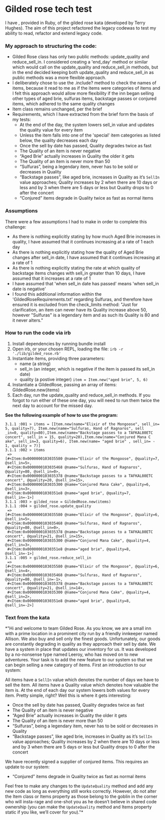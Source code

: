 # Gilded rose tech test

I have , provided in Ruby, of the gilded rose kata (developed by Terry Hughes). The aim of this project refactored the legacy codewas to test my ability to read, refactor and extend legacy code.

### My approach to structuring the code: 
* Gilded Rose class has only two public methods: update_quality and reduce_sell_in. I considered creating a 'end_day' method or similar which would call on the update_quality and reduce_sell_in methods, but in the end decided keeping both update_quality and reduce_sell_in as public methods was a more flexible approach.
* I deliberately chose to use the .include? method to check the names of items, because it read to me as if the items were categories of items and I felt this approach would allow more flexibility if the inn began selling other types of aged brie, sulfuras items, backstage passes or conjured items, which adhered to the same quality changes
* Item class remains unchanged, per the brief
* Requirements, which I have extracted from the brief form the basis of my tests:
   - At the end of the day, the system lowers sell_in value and updates the quality value for every item
   - Unless the item falls into one of the 'special' item categories as listed below, the quality decreases each day
   - Once the sell by date has passed, Quality degrades twice as fast
   - The Quality of an item is never negative
   - “Aged Brie” actually increases in Quality the older it gets
   - The Quality of an item is never more than 50
   - “Sulfuras”, being a legendary item, never has to be sold or decreases in Quality
   - “Backstage passes”, like aged brie, increases in Quality as it’s `SellIn` value approaches; Quality increases by 2 when there are 10 days or less and by 3 when there are 5 days or less but Quality drops to 0 after the concert
   - “Conjured” items degrade in Quality twice as fast as normal items

### Assumptions
There were a few assumptions I had to make in order to complete this challenge:
* As there is nothing explicitly stating by how much Aged Brie increases in quality, I have assumed that it continues increasing at a rate of 1 each day
* As there is nothing explicitly stating how the quality of Aged Brie changes after sell_in date, I have assumed that it continues increasing at a rate of 1
* As there is nothing explicitly stating the rate at which quality of backstage items changes with sell_in greater than 10 days, I have assumed that it increases at a rate of 1
* I have assumed that 'when sell_in date has passed' means 'when sell_in date is negative'
* I found this additional information within the 'GildedRoseRequirements.txt' regarding Sulfuras, and therefore have ensured it is excluded from the check_limits method:
"Just for clarification, an item can never have its Quality increase above 50, however "Sulfuras" is a
legendary item and as such its Quality is 80 and it never alters."

### How to run the code via irb
1. Install dependencies by running bundle install
2. Open irb, or your chosen REPL, loading the file:
``` irb -r './lib/gilded_rose.rb' ```
3. Instantiate items, providing three parameters: 
   * name (a string)
   * sell_in (an integer, which is negative if the item is passed its sell_in date)
   * quality (a postive integer)
``` item = Item.new("aged brie", 5, 6) ```
4. Instantiate a GildedRose, passing an array of items: 
GildedRose.new(items)
5. Each day, run the update_quality and reduce_sell_in methods. If you forgot to run either of these one day, you will need to run them twice the next day to account for the missed day.

**See the following example of how to use the program:** 
```
3.1.1 :001 > items = [Item.new(name="Elixir of the Mongoose", sell_in= 5, quality=7), Item.new(name="Sulfuras, Hand of Ragnaros", sell
_in=0, quality=80),Item.new(name="Backstage passes to a TAFKAL80ETC concert", sell_in = 15, quality=20),Item.new(name="Conjured Mana C
ake", sell_in=3, quality=6), Item.new(name= "aged brie" , sell_in= - 1, quality = 7)]
3.1.1 :002 > items
 => 
[#<Item:0x0000000103035580 @name="Elixir of the Mongoose", @quality=7, @sell_in=5>, 
 #<Item:0x0000000103035468 @name="Sulfuras, Hand of Ragnaros", @quality=80, @sell_in=0>,
 #<Item:0x0000000103035378 @name="Backstage passes to a TAFKAL80ETC concert", @quality=20, @sell_in=15>,
 #<Item:0x0000000103035300 @name="Conjured Mana Cake", @quality=6, @sell_in=3>,     
 #<Item:0x00000001030351e8 @name="aged brie", @quality=7, @sell_in=-1>]   
3.1.1 :003 > gilded_rose = GildedRose.new(items)  
3.1.1 :004 > gilded_rose.update_quality
 => 
[#<Item:0x0000000103035580 @name="Elixir of the Mongoose", @quality=6, @sell_in=5>,
 #<Item:0x0000000103035468 @name="Sulfuras, Hand of Ragnaros", @quality=80, @sell_in=0>,
 #<Item:0x0000000103035378 @name="Backstage passes to a TAFKAL80ETC concert", @quality=21, @sell_in=15>,
 #<Item:0x0000000103035300 @name="Conjured Mana Cake", @quality=4, @sell_in=3>,
 #<Item:0x00000001030351e8 @name="aged brie", @quality=8, @sell_in=-1>] 
3.1.1 :005 > gilded_rose.reduce_sell_in
 => 
[#<Item:0x0000000103035580 @name="Elixir of the Mongoose", @quality=6, @sell_in=4>,
 #<Item:0x0000000103035468 @name="Sulfuras, Hand of Ragnaros", @quality=80, @sell_in=-1>,
 #<Item:0x0000000103035378 @name="Backstage passes to a TAFKAL80ETC concert", @quality=21, @sell_in=14>,
 #<Item:0x0000000103035300 @name="Conjured Mana Cake", @quality=4, @sell_in=2>,
 #<Item:0x00000001030351e8 @name="aged brie", @quality=8, @sell_in=-2>] 
```

### Text from the kata

*"Hi and welcome to team Gilded Rose. As you know, we are a small inn with a prime location in a prominent city run by a friendly innkeeper named Allison. We also buy and sell only the finest goods. Unfortunately, our goods are constantly degrading in quality as they approach their sell by date. We have a system in place that updates our inventory for us. It was developed by a no-nonsense type named Leeroy, who has moved on to new adventures. Your task is to add the new feature to our system so that we can begin selling a new category of items. First an introduction to our system:

All items have a `SellIn` value which denotes the number of days we have to sell the item. All items have a Quality value which denotes how valuable the item is. At the end of each day our system lowers both values for every item. Pretty simple, right? Well this is where it gets interesting:

- Once the sell by date has passed, Quality degrades twice as fast
- The Quality of an item is never negative
- “Aged Brie” actually increases in Quality the older it gets
- The Quality of an item is never more than 50
- “Sulfuras”, being a legendary item, never has to be sold or decreases in Quality
- “Backstage passes”, like aged brie, increases in Quality as it’s `SellIn` value approaches; Quality increases by 2 when there are 10 days or less and by 3 when there are 5 days or less but Quality drops to 0 after the concert

We have recently signed a supplier of conjured items. This requires an update to our system:

* “Conjured” items degrade in Quality twice as fast as normal items

Feel free to make any changes to the `UpdateQuality` method and add any new code as long as everything still works correctly. However, do not alter the Item class or Items property as those belong to the goblin in the corner who will insta-rage and one-shot you as he doesn’t believe in shared code ownership (you can make the `UpdateQuality` method and Items property static if you like, we’ll cover for you)."*

